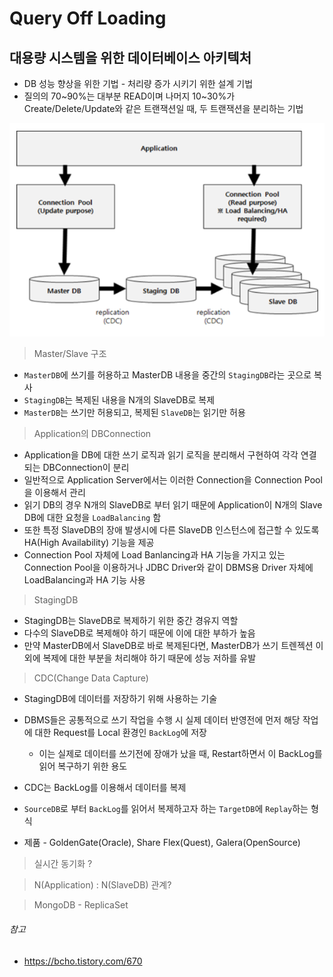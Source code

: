 # Query Off Loading

## 대용량 시스템을 위한 데이터베이스 아키텍처

- DB 성능 향상을 위한 기법 - 처리량 증가 시키기 위한 설계 기법
- 질의의 70~90%는 대부분 READ이며 나머지 10~30%가 Create/Delete/Update와 같은 트랜잭션일 때, 두 트랜잭션을 분리하는 기법

![1569915058308](assets/1569915058308.png)

> Master/Slave 구조

- `MasterDB`에 쓰기를 허용하고 MasterDB 내용을 중간의 `StagingDB`라는 곳으로 복사
- `StagingDB`는 복제된 내용을 N개의 SlaveDB로 복제
- `MasterDB`는 쓰기만 허용되고, 복제된 `SlaveDB`는 읽기만 허용



> Application의 DBConnection

- Application을 DB에 대한 쓰기 로직과 읽기 로직을 분리해서 구현하여 각각 연결되는 DBConnection이 분리
- 일반적으로 Application Server에서는 이러한 Connection을 Connection Pool을 이용해서 관리
- 읽기 DB의 경우 N개의 SlaveDB로 부터 읽기 때문에 Application이 N개의 Slave DB에 대한 요청을 `LoadBalancing` 함
- 또한 특정 SlaveDB의 장애 발생시에 다른 SlaveDB 인스턴스에 접근할 수 있도록 HA(High Availability) 기능을 제공
- Connection Pool 자체에 Load Banlancing과 HA 기능을 가지고 있는 Connection Pool을 이용하거나 
  JDBC Driver와 같이 DBMS용 Driver 자체에 LoadBalancing과 HA 기능 사용



> StagingDB

- StagingDB는 SlaveDB로 복제하기 위한 중간 경유지 역할
- 다수의 SlaveDB로 복제해야 하기 때문에 이에 대한 부하가 높음
- 만약 MasterDB에서 SlaveDB로 바로 복제된다면, 
  MasterDB가 쓰기 트렌젝션 이외에 복제에 대한 부분을 처리해야 하기 때문에 성능 저하를 유발



>  CDC(Change Data Capture)

- StagingDB에 데이터를 저장하기 위해 사용하는 기술

- DBMS들은 공통적으로 쓰기 작업을 수행 시 실제 데이터 반영전에 먼저 해당 작업에 대한 Request를 Local 환경인 `BackLog`에 저장
  - 이는 실제로 데이터를 쓰기전에 장애가 났을 때, Restart하면서 이 BackLog를 읽어 복구하기 위한 용도
- CDC는 BackLog를 이용해서 데이터를 복제
- `SourceDB`로 부터 `BackLog`를 읽어서 복제하고자 하는 `TargetDB`에 `Replay`하는 형식
- 제품 - GoldenGate(Oracle), Share Flex(Quest), Galera(OpenSource)



> 실시간 동기화 ?



> N(Application) : N(SlaveDB) 관계?



> MongoDB - ReplicaSet



###### 참고

- https://bcho.tistory.com/670